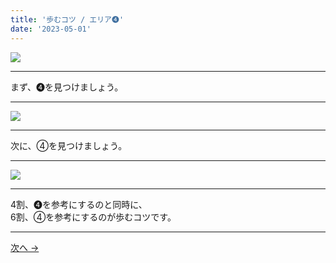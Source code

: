 ```yaml
---
title: '歩むコツ / エリア➍'
date: '2023-05-01'
---
```

![](/images/44.jpg)
***
まず、➍を見つけましょう。
***
![](/images/44_n.jpg)
***
次に、④を見つけましょう。
***
![](/images/44__n.jpg)
***
4割、➍を参考にするのと同時に、    
6割、④を参考にするのが歩むコツです。
***
[ 次へ → ](/posts/00)
